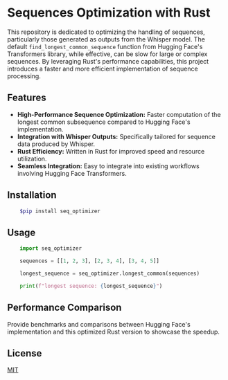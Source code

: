 # Sequences Optimization with Rust
This repository is dedicated to optimizing the handling of sequences, particularly those generated as outputs from the Whisper model. The default `find_longest_common_sequence` function from Hugging Face's Transformers library, while effective, can be slow for large or complex sequences. By leveraging Rust's performance capabilities, this project introduces a faster and more efficient implementation of sequence processing.

## Features
- **High-Performance Sequence Optimization:** Faster computation of the longest common subsequence compared to Hugging Face's implementation.
- **Integration with Whisper Outputs:** Specifically tailored for sequence data produced by Whisper.
- **Rust Efficiency:** Written in Rust for improved speed and resource utilization.
- **Seamless Integration:** Easy to integrate into existing workflows involving Hugging Face Transformers.

## Installation
```bash
    $pip install seq_optimizer
```

## Usage
```python
    import seq_optimizer

    sequences = [[1, 2, 3], [2, 3, 4], [3, 4, 5]]

    longest_sequence = seq_optimizer.longest_common(sequences)

    print(f"longest sequence: {longest_sequence}")
```

## Performance Comparison
Provide benchmarks and comparisons between Hugging Face's implementation and this optimized Rust version to showcase the speedup.

## License
[MIT](./LICENSE)
